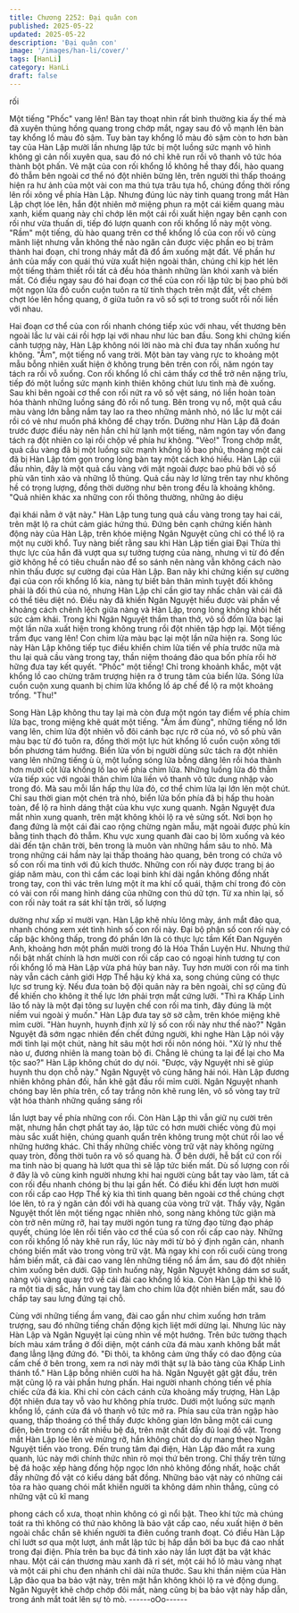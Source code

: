```yaml
---
title: Chương 2252: Đại quân con
published: 2025-05-22
updated: 2025-05-22
description: 'Đại quân con'
image: '/images/han-li/cover/'
tags: [HanLi]
category: HanLi
draft: false
---
```


rối

Một tiếng "Phốc" vang lên! Bàn tay thoạt nhìn rất bình thường kia
ấy thế mà đã xuyên thủng hồng quang trong chớp mắt, ngay sau
đó vỗ mạnh lên bàn tay khổng lồ màu đỏ sậm.
Tuy bàn tay khổng lồ màu đỏ sậm còn to hơn bàn tay của Hàn
Lập mười lần nhưng lập tức bị một luồng sức mạnh vô hình
không gì cản nổi xuyên qua, sau đó nó chỉ khẽ run rồi vô thanh vô
tức hóa thành bột phấn.
Vẻ mặt của con rối khổng lồ không hề thay đổi, hào quang đỏ
thẫm bên ngoài cơ thể nó đột nhiên bừng lên, trên người thì thấp
thoáng hiện ra hư ảnh của một vài con ma thú tựa trâu tựa hổ,
chúng đồng thời rống lên rồi xông về phía Hàn Lập.
Nhưng đúng lúc này tinh quang trong mắt Hàn Lập chợt lóe lên,
hắn đột nhiên mở miệng phun ra một cái kiếm quang màu xanh,
kiếm quang này chỉ chớp lên một cái rồi xuất hiện ngay bên cạnh
con rối như vừa thuấn di, tiếp đó lượn quanh con rối khổng lồ này
một vòng. "Rầm" một tiếng, dù hào quang trên cơ thể khổng lồ
của con rối vô cùng mãnh liệt nhưng vẫn không thể nào ngăn cản
được việc phần eo bị trảm thành hai đoạn, chỉ trong nháy mắt đã
đổ ầm xuống mặt đất.
Về phần hư ảnh của mấy con quái thú vừa xuất hiện ngoài thân,
chúng chỉ kịp hét lên một tiếng thảm thiết rồi tất cả đều hóa thành
những làn khói xanh và biến mất.
Có điều ngay sau đó hai đoạn cơ thể của con rối lập tức bị bao
phủ bởi một ngọn lửa đỏ cuồn cuộn tuôn ra từ tinh thạch trên mặt
đất, vết chém chợt lóe lên hồng quang, ở giữa tuôn ra vô số sợi
tơ trong suốt rồi nối liền với nhau.

Hai đoạn cơ thể của con rối nhanh chóng tiếp xúc với nhau, vết
thương bên ngoài lắc lư vài cái rồi hợp lại với nhau như lúc ban
đầu.
Song khi chứng kiến cảnh tượng này, Hàn Lập không nói lời nào
mà chỉ đưa tay nhấn xuống hư không.
"Ầm", một tiếng nổ vang trời.
Một bàn tay vàng rực to khoảng một mẫu bỗng nhiên xuất hiện ở
không trung bên trên con rối, năm ngón tay tách ra rồi vỗ xuống.
Con rối khổng lồ chỉ cảm thấy cơ thể trở nên nặng trĩu, tiếp đó
một luồng sức mạnh kinh thiên không chút lưu tình mà đè xuống.
Sau khi bên ngoài cơ thể con rối nứt ra vô số vệt sáng, nó liền
hoàn toàn hóa thành những luồng sáng đỏ rồi nổ tung.
Bên trong vụ nổ, một quả cầu màu vàng lớn bằng nắm tay lao ra
theo những mảnh nhỏ, nó lắc lư một cái rồi có vẻ như muốn phá
không để chạy trốn.
Dường như Hàn Lập đã đoán trước được điều này nên hắn chỉ
hừ lạnh một tiếng, năm ngón tay vốn đang tách ra đột nhiên co lại
rồi chộp về phía hư không.
"Vèo!"
Trong chớp mắt, quả cầu vàng đã bị một luồng sức mạnh khổng
lồ bao phủ, thoáng một cái đã bị Hàn Lập tóm gọn trong lòng bàn
tay một cách khó hiểu.
Hàn Lập cúi đầu nhìn, đây là một quả cầu vàng với mặt ngoài
được bao phủ bởi vô số phù văn tinh xảo và những lỗ thủng.
Quả cầu này lơ lửng trên tay như không hề có trọng lượng, đồng
thời dường như bên trong đều là khoảng không.
"Quả nhiên khác xa những con rối thông thường, những ảo diệu

đại khái nằm ở vật này." Hàn Lập tung tung quả cầu vàng trong
tay hai cái, trên mặt lộ ra chút cảm giác hứng thú.
Đứng bên cạnh chứng kiến hành động này của Hàn Lập, trên
khóe miệng Ngân Nguyệt cũng chỉ có thể lộ ra một nụ cười khổ.
Tuy nàng biết rằng sau khi Hàn Lập tiến giai Đại Thừa thì thực lực
của hắn đã vượt qua sự tưởng tượng của nàng, nhưng vì từ đó
đến giờ không hề có tiêu chuẩn nào để so sánh nên nàng vẫn
không cách nào nhìn thấu được sự cường đại của Hàn Lập.
Ban nãy khi chứng kiến sự cường đại của con rối khổng lồ kia,
nàng tự biết bản thân mình tuyệt đối không phải là đối thủ của nó,
nhưng Hàn Lập chỉ cần giơ tay nhấc chân vài cái đã có thể tiêu
diệt nó.
Điều này đã khiến Ngân Nguyệt hiểu được vài phần về khoảng
cách chênh lệch giữa nàng và Hàn Lập, trong lòng không khỏi hết
sức cảm khái.
Trong khi Ngân Nguyệt thầm than thở, vô số đốm lửa bạc lại một
lần nữa xuất hiện trong không trung rồi đột nhiên tập hợp lại.
Một tiếng trầm đục vang lên!
Con chim lửa màu bạc lại một lần nữa hiện ra.
Song lúc này Hàn Lập không tiếp tục điều khiển chim lửa tiến về
phía trước nữa mà thu lại quả cầu vàng trong tay, thần niệm
thoáng đảo qua bốn phía rồi hờ hững đưa tay kết quyết.
"Phốc" một tiếng!
Chỉ trong khoảnh khắc, một vật khổng lồ cao chừng trăm trượng
hiện ra ở trung tâm của biển lửa.
Sóng lửa cuồn cuộn xung quanh bị chim lửa khổng lồ áp chế để
lộ ra một khoảng trống.
"Thu!"

Song Hàn Lập không thu tay lại mà còn đưa một ngón tay điểm
về phía chim lửa bạc, trong miệng khẽ quát một tiếng.
"Ầm ầm đùng", những tiếng nổ lớn vang lên, chim lửa đột nhiên
vỗ đôi cánh bạc rực rỡ của nó, vô số phù văn màu bạc từ đó tuôn
ra, đồng thời một lực hút khổng lồ cuồn cuộn xông tới bốn
phương tám hướng.
Biển lửa vốn bị người dùng sức tách ra đột nhiên vang lên những
tiếng ù ù, một luồng sóng lửa bỗng dâng lên rồi hóa thành hơn
mười cột lửa khổng lồ lao về phía chim lửa.
Những luồng lửa đỏ thẫm vừa tiếp xúc với ngoài thân chim lửa
liền vô thanh vô tức dung nhập vào trong đó.
Mà sau mỗi lần hấp thụ lửa đỏ, cơ thể chim lửa lại lớn lên một
chút.
Chỉ sau thời gian một chén trà nhỏ, biển lửa bốn phía đã bị hấp
thu hoàn toàn, để lộ ra hình dáng thật của khu vực xung quanh.
Ngân Nguyệt đưa mắt nhìn xung quanh, trên mặt không khỏi lộ ra
vẻ sửng sốt.
Nơi bọn họ đang đứng là một cái đài cao rộng chừng ngàn mẫu,
mặt ngoài được phủ kín bằng tinh thạch đỏ thẫm.
Khu vực xung quanh đài cao bị lõm xuống và kéo dài đến tận
chân trời, bên trong là muôn vàn những hầm sâu to nhỏ.
Mà trong những cái hầm này lại thấp thoáng hào quang, bên
trong có chứa vô số con rối ma tinh với đủ kích thước.
Những con rối này được trang bị áo giáp năm màu, con thì cầm
các loại binh khí dài ngắn không đồng nhất trong tay, con thì vác
trên lưng một ít ma khí cổ quái, thậm chí trong đó còn có vài con
rối mang hình dáng của những con thú dữ tợn.
Từ xa nhìn lại, số con rối này toát ra sát khí tận trời, số lượng

dường như xấp xỉ mười vạn.
Hàn Lập khẽ nhíu lông mày, ánh mắt đảo qua, nhanh chóng xem
xét tình hình số con rối này.
Đại bộ phận số con rối này có cấp bậc không thấp, trong đó phần
lớn là có thực lực tầm Kết Đan Nguyên Anh, khoảng hơn một
phần mười trong đó là Hóa Thần Luyện Hư.
Nhưng thứ nổi bật nhất chính là hơn mười con rối cấp cao có
ngoại hình tương tự con rối khổng lồ mà Hàn Lập vừa phá hủy
ban nãy.
Tuy hơn mười con rối ma tinh này vẫn cách cảnh giới Hợp Thể
hậu kỳ khá xa, song chúng cũng có thực lực sơ trung kỳ.
Nếu đưa toàn bộ đội quân này ra bên ngoài, chỉ sợ cũng đủ để
khiến cho không ít thế lực lớn phải trợn mắt cứng lưỡi.
"Thì ra Khấp Linh lão tổ này là một đại tông sư luyện chế con rối
ma tinh, đây đúng là một niềm vui ngoài ý muốn." Hàn Lập đưa
tay sờ sờ cằm, trên khóe miệng khẽ mỉm cười.
"Hàn huynh, huynh định xử lý số con rối này như thế nào?" Ngân
Nguyệt đã sớm ngạc nhiên đến chết đứng người, khi nghe Hàn
Lập nói vậy mới tỉnh lại một chút, nàng hít sâu một hơi rồi nôn
nóng hỏi.
"Xử lý như thế nào ư, đương nhiên là mang toàn bộ đi. Chẳng lẽ
chúng ta lại để lại cho Ma tộc sao?" Hàn Lập không chút do dự
nói.
"Được, vậy Nguyệt nhi sẽ giúp huynh thu dọn chỗ này." Ngân
Nguyệt vô cùng hăng hái nói.
Hàn Lập đương nhiên không phản đối, hắn khẽ gật đầu rồi mỉm
cười.
Ngân Nguyệt nhanh chóng bay lên phía trên, cổ tay trắng nõn khẽ
rung lên, vô số vòng tay trữ vật hóa thành những quầng sáng rồi

lần lượt bay về phía những con rối.
Còn Hàn Lập thì vẫn giữ nụ cười trên mặt, nhưng hắn chợt phất
tay áo, lập tức có hơn mười chiếc vòng đủ mọi màu sắc xuất
hiện, chúng quanh quẩn trên không trung một chút rồi lao về
những hướng khác.
Chỉ thấy những chiếc vòng trữ vật này không ngừng quay tròn,
đồng thời tuôn ra vô số quang hà.
Ở bên dưới, hễ bất cứ con rối ma tinh nào bị quang hà lướt qua
thì sẽ lập tức biến mất.
Dù số lượng con rối ở đây là vô cùng kinh người nhưng khi hai
người cùng bắt tay vào làm, tất cả con rối đều nhanh chóng bị thu
lại gần hết.
Có điều khi đến lượt hơn mười con rối cấp cao Hợp Thể kỳ kia thì
tinh quang bên ngoài cơ thể chúng chợt lóe lên, tỏ ra ý ngăn cản
đối với hà quang của vòng trữ vật.
Thấy vậy, Ngân Nguyệt thốt lên một tiếng ngạc nhiên nhỏ, song
nàng không tức giận mà còn trở nên mừng rỡ, hai tay mười ngón
tung ra từng đạo từng đạo pháp quyết, chúng lóe lên rồi tiến vào
cơ thể của số con rối cấp cao này.
Những con rối khổng lồ này khẽ run rẩy, lúc này mới từ bỏ ý định
ngăn cản, nhanh chóng biến mất vào trong vòng trữ vật.
Mà ngay khi con rối cuối cùng trong hầm biến mất, cả đài cao
vang lên những tiếng nổ ầm ầm, sau đó đột nhiên chìm xuống
bên dưới.
Gặp tình huống này, Ngân Nguyệt không dám sơ suất, nàng vội
vàng quay trở về cái đài cao khổng lồ kia.
Còn Hàn Lập thì khẽ lộ ra một tia dị sắc, hắn vung tay làm cho
chim lửa đột nhiên biến mất, sau đó chắp tay sau lưng đứng tại
chỗ.

Cùng với những tiếng ầm vang, đài cao gần như chìm xuống hơn
trăm trượng, sau đó những tiếng chấn động kịch liệt mới dừng lại.
Nhưng lúc này Hàn Lập và Ngân Nguyệt lại cùng nhìn về một
hướng.
Trên bức tường thạch bích màu xám trắng ở đối diện, một cánh
cửa đá màu xanh không bắt mắt đang lẳng lặng đứng đó.
"Đi thôi, ta không cảm ứng thấy có dao động của cấm chế ở bên
trong, xem ra nơi này mới thật sự là bảo tàng của Khấp Linh
thánh tổ." Hàn Lập bỗng nhiên cười ha hả.
Ngân Nguyệt gật gật đầu, trên mặt cũng lộ ra vài phần hưng
phấn.
Hai người nhanh chóng tiến về phía chiếc cửa đá kia.
Khi chỉ còn cách cánh cửa khoảng mấy trượng, Hàn Lập đột
nhiên đưa tay vỗ vào hư không phía trước.
Dưới một luồng sức mạnh khổng lồ, cánh cửa đá vô thanh vô tức
mở ra.
Phía sau cửa tràn ngập hào quang, thấp thoáng có thể thấy được
không gian lớn bằng một cái cung điện, bên trong có rất nhiều bệ
đá, trên mặt chất đầy đủ loại đồ vật.
Trong mắt Hàn Lập lóe lên vẻ mừng rỡ, hắn không chút do dự
mang theo Ngân Nguyệt tiến vào trong.
Đến trung tâm đại điện, Hàn Lập đảo mắt ra xung quanh, lúc này
mới chính thức nhìn rõ mọi thứ bên trong.
Chỉ thấy trên từng bệ đá hoặc xếp hàng đống hộp ngọc lớn nhỏ
không đồng nhất, hoặc chất đầy những đồ vật có kiểu dáng bất
đồng.
Những bảo vật này có những cái tỏa ra hào quang chói mắt khiến
người ta không dám nhìn thẳng, cũng có những vật cũ kĩ mang

phong cách cổ xưa, thoạt nhìn không có gì nổi bật.
Theo khí tức mà chúng toát ra thì không có thứ nào không là bảo
vật cấp cao, nếu xuất hiện ở bên ngoài chắc chắn sẽ khiến người
ta điên cuồng tranh đoạt.
Có điều Hàn Lập chỉ lướt sơ qua một lượt, ánh mắt lập tức bị hấp
dẫn bởi ba bục đá cao nhất trong đại điện.
Phía trên ba bục đá tinh xảo này lần lượt đặt ba vật khác nhau.
Một cái cán thương màu xanh đã rỉ sét, một cái hồ lô màu vàng
nhạt và một cái phi chu đen nhánh chỉ dài nửa thước.
Sau khi thần niệm của Hàn Lập đảo qua ba bảo vật này, trên mặt
hắn không khỏi lộ ra vẻ động dung.
Ngân Nguyệt khẽ chớp chớp đôi mắt, nàng cũng bị ba bảo vật
này hấp dẫn, trong ánh mắt toát lên sự tò mò.
------oOo------
